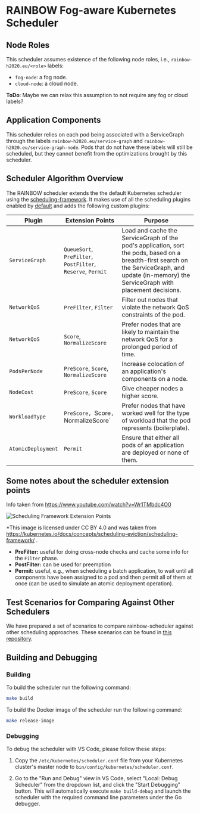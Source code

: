 # RAINBOW Fog-aware Kubernetes Scheduler

## Node Roles

This scheduler assumes existence of the following node roles, i.e., `rainbow-h2020.eu/<role>` labels:

* `fog-node`: a fog node.
* `cloud-node`: a cloud node.

**ToDo**: Maybe we can relax this assumption to not require any fog or cloud labels?


## Application Components

This scheduler relies on each pod being associated with a ServiceGraph through the labels `rainbow-h2020.eu/service-graph` and `rainbow-h2020.eu/service-graph-node`.
Pods that do not have these labels will still be scheduled, but they cannot benefit from the optimizations brought by this scheduler.


## Scheduler Algorithm Overview

The RAINBOW scheduler extends the the default Kubernetes scheduler using the [scheduling-framework](https://kubernetes.io/docs/concepts/scheduling-eviction/scheduling-framework/).
It makes use of all the scheduling plugins enabled by [default](https://kubernetes.io/docs/reference/scheduling/config/#scheduling-plugins-1) and adds the following custom plugins:

| Plugin               | Extension Points      | Purpose |
|----------------------|-----------------------|---------|
| `ServiceGraph`       | `QueueSort`, `PreFilter`, `PostFilter`, `Reserve`, `Permit` | Load and cache the ServiceGraph of the pod's application, sort the pods, based on a breadth-first search on the ServiceGraph, and update (in-memory) the ServiceGraph with placement decisions. |
| `NetworkQoS`         | `PreFilter`, `Filter` | Filter out nodes that violate the network QoS constraints of the pod. |
| `NetworkQoS`         | `Score`, `NormalizeScore` | Prefer nodes that are likely to maintain the network QoS for a prolonged period of time. |
| `PodsPerNode`        | `PreScore`, `Score`, `NormalizeScore` | Increase colocation of an application's components on a node. |
| `NodeCost`           | `PreScore`, `Score`   | Give cheaper nodes a higher score. |
| `WorkloadType`       | `PreScore, `Score`, `NormalizeScore` | Prefer nodes that have worked well for the type of workload that the pod represents (boilerplate). |
| `AtomicDeployment`   | `Permit`              | Ensure that either all pods of an application are deployed or none of them. |


## Some notes about the scheduler extension points

Info taken from https://www.youtube.com/watch?v=Wr1TMbdc4O0

![Scheduling Framework Extension Points](https://d33wubrfki0l68.cloudfront.net/4e9fa4651df31b7810c851b142c793776509e046/61a36/images/docs/scheduling-framework-extensions.png)

*This image is licensed under CC BY 4.0 and was taken from https://kubernetes.io/docs/concepts/scheduling-eviction/scheduling-framework/ .

* **PreFilter:** useful for doing cross-node checks and cache some info for the `Filter` phase.
* **PostFilter:** can be used for preemption
* **Permit:** useful, e.g., when scheduling a batch application, to wait until all components have been assigned to a pod and then permit all of them at once (can be used to simulate an atomic deployment operation).


## Test Scenarios for Comparing Against Other Schedulers

We have prepared a set of scenarios to compare rainbow-scheduler against other scheduling approaches.
These scenarios can be found in [this repository](https://gitlab.com/tommazzo89/scheduler-test-scenarios).


## Building and Debugging

### Building

To build the scheduler run the following command:

```sh
make build
```

To build the Docker image of the scheduler run the following command:

```sh
make release-image
```


### Debugging

To debug the scheduler with VS Code, please follow these steps:

1. Copy the `/etc/kubernetes/scheduler.conf` file from your Kubernetes cluster's master node to `bin/config/kubernetes/scheduler.conf`.

2. Go to the "Run and Debug" view in VS Code, select "Local: Debug Scheduler" from the dropdown list, and click the "Start Debugging" button.
This will automatically execute `make build-debug` and launch the scheduler with the required command line parameters under the Go debugger.
